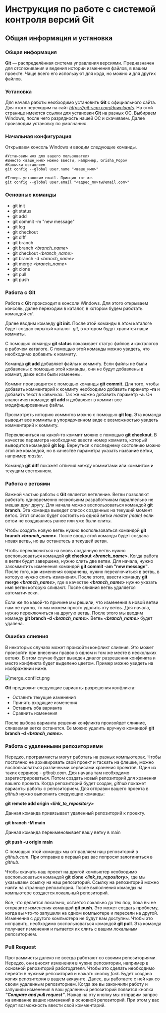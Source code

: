 # Инструкция по работе с системой контроля версий Git

## Общая информация и установка

### Общая информация

**Git** — распределённая система управления версиями. Предназначен для отслеживания и ведения истории изменения файлов, в вашем проекте. Чаще всего его используют для кода, но можно и для других файлов.

### Установка

Для начала работы необходимо установить **Git** с официального сайта. Для этого переходим на сайт *https://git-scm.com/downloads*. На этой странице имеются ссылки для установки **Git** на разных ОС. Выбираем Windows, после чего разрядность нашей ОС и скачиваем. Далее производим установку по умолчанию.

### Начальная конфигурация

Открываем консоль Windows и вводим следующие команды.

```
#Установим имя для вашего пользователя
#Вместо <ваше_имя> можно ввести, например, Grisha_Popov
#Кавычки оставляем
git config --global user.name "<ваше_имя>"

#Теперь установим email. Принцип тот же.
git config --global user.email "<адрес_почты@email.com>"
```

### Основные команды

* git init
* git status
* git add
* git commit -m "new message"
* git log
* git checkout
* git diff
* git branch
* git branch *<branch_name>*
* git checkout *<branch_name>*
* git branch -d *<branch_name>*
* git merge *<branch_name>*
* git clone
* git pull
* git push

### Работа с Git

Работа с **Git** происходит в консоли Windows.  Для этого открываем консоль, далее переходим в каталог, в котором будем работать командой *cd*.

Далее вводим команду **git init**. После этой команды в этом каталоге будет создан скрытый каталог *.git*, в котором будут хранится наши коммиты.

С помощью команды **git status** показывает статус файлов и какталогов в рабочем каталоге. С помощью этой команды можно увидеть, что необходимо добавить к коммиту.

Команда **git add** добавляет файлы к коммиту. Если файлы не были добавлены с помощью этой команды, они не будут добавлены в коммит, даже если были изменены.

Коммит производится с помощью команды **git commit**. Для того, чтобы добавить комментарий к коммиту необходимо добавить параметр **-m** и добавить текст в кавычках. Так же можно добавить параметр **-а**. Он аналогичен команде **git add** и добавляет в коммит все модифицированные файлы.

Просмотреть историю коммитов можно с помощью **git log**. Эта команда выводит все коммиты в упорядоченном виде с возможностью увидеть комментарий к коммиту.

Переключиться на какой-то коммит можно с помощью **git checkout**. В качестве параметра необходимо ввести номер коммита, который выводится командой **git log**. Вернуться к последнему состоянию можно этой же командой, но в качестве параметра указать название ветки, например *master*.

Команда **git diff** покажет отличия между коммитами или коммитом и текущим состоянием.

### Работа с ветвями

Важной частью работы с **Git** является ветвление. Ветви позволяют работать одновременно нескольким разработчикам параллельно не мешая друг другу. Для начала можно воспользоваться командой **git branch**. Эта команда выведет список созданных на текущий момент веток. Этот список будет состоять из одной ветки *master (main)* если ветви не создавались ранее или уже были слиты. 

Чтобы создать новую ветвь нужно воспользоваться командой **git branch *<branch_name>***. После ввода этой команды будет создана новая ветвь, но вы останетесь в текущей ветви.

Чтобы переключиться на вновь созданную ветвь нужно воспользоваться командой **git checkout *<branch_name>***. 
Когда работа в ветви будет завершена, нужно слить две ветви. Для начала, нужно закоммитить изменения командой **git commit -am "new message"**. После того, как изменения сохранены, нужно переключиться в ветвь, в которую нужно слить изменения. После этого, ввести команду **git merge *<branch_name>***, где в качестве ***<branch_name>*** нужно указать имя ветви которую сливают. После слияния ветвь удаляется автоматически.

Если же по какой-то причине мы решили, что изменения в новой ветви нам не нужны, то мы можем просто удалить эту ветвь. Для начала, нужно переключиться на другую ветвь. После этого мы вводим команду **git branch -d *<branch_name>***. Ветвь ***<branch_name>*** будет удалена.

### Ошибка слияния

В некоторых случаях может произойти конфликт слияния. Это может произойти при внесении правок в одном и том же месте в нескольких ветвях. В этом случае будет выведен диалог разрешения конфликта и место конфликта будет выделено цветом. Пример можно увидеть на изображении ниже.

![merge_conflict.png](/images/merge_conflict.png)

**Git** предложит следующие варианты разрешения конфликта:
- Оставить текущие изменения
- Принять входящие изменения
- Оставить оба варианта
- Сравнить изменения

После выбора варианта решения конфликта произойдет слияние, сливаемая ветка останется. Ее можно удалить вручную командой **git branch -d *<branch_name>***.

### Работа с удаленными репозиториями

Нередко, программисты могут работать на разных компьютерах. Чтобы постоянно не архивировать свой проект и таскать на флешке, можно воспользоваться различными сервисами хранения проектов. Один из таких сервисов - *github.com*. Для начала там необходимо зарегистрироваться. Потом создать новый репозиторий для хранения вашего проекта. Когда репозиторий будет создан, *github* покажет варианты работы с репозиторием. Для отправки вашего проекта в *github* нужно выполнить следующие команды:

**git remote add origin *<link_to_repository>***

Данная команда привязывает удаленный репозиторий к проекту.

**git branch -M main**

Данная команда переименовывает вашу ветку в main

**git push -u origin main**

С помощью этой команды мы отправляем наш репозиторий в *github.com*. При отправке в первый раз вас попросят залогиниться в *github*.

Чтобы скачать наш проект на другой компьютер необходимо воспользоваться командой **git clone *<link_to_repository>***, где мы указываем ссылку на наш репозиторий. Ссылку на репозиторий можно найти на странице репозитория. После выполнения команды на компьютере создается локальный репозиторий.

Все, что делается локально, остается локально до тех пор, пока вы не отправите изменения командой **git push**. Это может создать проблему, когда вы что-то запушили на одном компьютере и пересели на другой. Изменения с другого компьютера не будут вам доступны. Чтобы это исправить, необходимо воспользоваться командой **git pull**. Эта команда получает изменения и пытается их слить с вашим локальным репозиторием.

### Pull Request

Программисты далеко не всегда работают со своими репозиториями. Нередко, они вносят изменения в чужие репозитории, например в основной репозиторий работодателя. Чтобы это сделать необходимо перейти в нужный репозиторий и нажать кнопку *fork*. Будет создана копия репозитория в вашем аккаунте. Далее, вы работаете с ней как со своим удаленным репозиторием. Когда же вы закончили работу и запушили изменения в ваш удаленный репозиторий появится кнопка ***"Compare and pull request"***. Нажав на эту кнопку мы отправим запрос на вливание ваших изменений в основной репозиторий. При этом у вас будет возможность ввести свой комментарий.